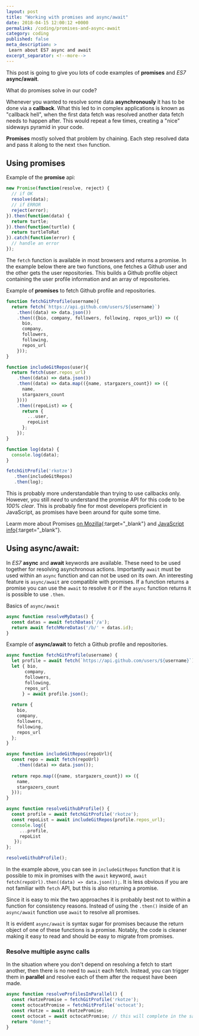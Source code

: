 ```yaml
---
layout: post
title: "Working with promises and async/await"
date: 2018-04-15 12:00:12 +0000
permalink: /coding/promises-and-async-await
category: coding
published: false
meta_description: >
 Learn about ES7 async and await 
excerpt_separator: <!--more-->
---
```


This post is going to give you lots of code examples of **promises** and _ES7_ **async/await**.

<!--more-->

What do promises solve in our code?

Whenever you wanted to resolve some data **asynchronously** it has to be done via a **callback**. What this led to in complex applications is known as "callback hell", when the first data fetch was resolved another data fetch needs to happen after. This would repeat a few times, creating a "nice" sideways pyramid in your code.

**Promises** mostly solved that problem by chaining. Each step resolved data and pass it along to the next `then` function.

## Using promises

Example of the **promise** api:

```javascript
new Promise(function(resolve, reject) {
  // if OK
  resolve(data);
  // if ERROR
  reject(error);
}).then(function(data) {
  return turtle;
}).then(function(turtle) {
  return turtleToRat
}).catch(function(error) {
  // handle an error
});
```

The `fetch` function is available in most browsers and returns a promise. In the example below there are two functions, one fetches a Github user and the other gets the user repositories. This builds a Github profile object containing the user profile information and an array of repositories.

Example of **promises** to fetch Github profile and repositories.

```javascript
function fetchGitProfile(username){
  return fetch(`https://api.github.com/users/${username}`)
    .then((data) => data.json())
    .then(({bio, company, followers, following, repos_url}) => ({
      bio,
      company,
      followers,
      following,
      repos_url
    }));
}

function includeGitRepos(user){
  return fetch(user.repos_url)
    .then((data) => data.json())
    .then((data) => data.map(({name, stargazers_count}) => ({
      name,
      stargazers_count
    })))
    .then((repoList) => {
      return {
        ...user,
        repoList
      };
    });
}

function log(data) { 
  console.log(data);
}

fetchGitProfile('rkotze')
   .then(includeGitRepos)
   .then(log);
```

This is probably more understandable than trying to use callbacks only. However, you still _need_ to understand the promise API for this code to be _100% clear_. This is probably fine for most developers proficient in JavaScript, as promises have been around for quite some time.

Learm more about Promises [on Mozilla](https://developer.mozilla.org/en-US/docs/Web/JavaScript/Reference/Global_Objects/Promise){:target="\_blank"} and [JavaScript info](https://javascript.info/promise-chaining){:target="\_blank"}.

## Using **async/await**:

In _ES7_ **async** and **await** keywords are available. These need to be used together for resolving asynchronous actions. Importantly `await` must be used within an `async` function and can not be used on its own. An interesting feature is `async/await` are compatible with promises. If a function returns a promise you can use the `await` to resolve it or if the `async` function returns it is possible to use `.then`.

Basics of `async/await`

```javascript
async function resolveMyDatas() {
  const datas = await fetchDatas('/a');
  return await fetchMoreDatas('/b/' + datas.id);
}
```

Example of **async/await** to fetch a Github profile and repositories.

```javascript
async function fetchGitProfile(username) {
  let profile = await fetch(`https://api.github.com/users/${username}`);
  let { bio, 
       company, 
       followers, 
       following, 
       repos_url 
      } = await profile.json();
  
  return {
    bio,
    company,
    followers,
    following,
    repos_url
  };
}

async function includeGitRepos(repoUrl){
  const repo = await fetch(repoUrl)
    .then((data) => data.json());
  
  return repo.map(({name, stargazers_count}) => ({
    name,
    stargazers_count
  }));
}

async function resolveGithubProfile() {
  const profile = await fetchGitProfile('rkotze');
  const repoList = await includeGitRepos(profile.repos_url);
  console.log({
     ...profile,
     repoList
   });
};

resolveGithubProfile();
```

In the example above, you can see in `includeGitRepos` function that it is possible to mix in promises with the `await` keyword, `await fetch(repoUrl).then((data) => data.json());`. It is less obvious if you are not familiar with `fetch` API, but this is also returning a promise. 

Since it is easy to mix the two approaches it is probably best not to within a function for consistency reasons. Instead of using the `.then()` inside of an `async/await` function use `await` to resolve all promises.

It is evident `async/await` is syntax sugar for promises because the return object of one of these functions is a promise. Notably, the code is cleaner making it easy to read and should be easy to migrate from promises.

### Resolve multiple async calls

In the situation where you don't depend on resolving a fetch to start another, then there is no need to `await` each fetch. Instead, you can trigger them in **parallel** and resolve each of them after the request have been made.

```javascript
async function resolveProfilesInParallel() {
  const rkotzePromise = fetchGitProfile('rkotze');
  const octocatPromise = fetchGitProfile('octocat'); 
  const rkotze = await rkotzePromise;
  const octocat = await octocatPromise; // this will complete in the same time as the one above.
  return "done!";
}
```